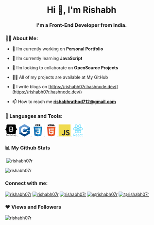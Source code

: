 <h1 align="center">Hi 👋, I'm Rishabh</h1>
<h3 align="center">I'm a Front-End Developer from India.</h3>

<h3 align="left"> 🙋‍♂️ About Me: </h3>

- 🔭 I’m currently working on **Personal Portfolio**

- 🌱 I’m currently learning **JavaScript**

- 👯 I’m looking to collaborate on **OpenSource Projects**

- 👨‍💻 All of my projects are available at My GitHub

- 📝 I write blogs on [https://rishabh07r.hashnode.dev/](https://rishabh07r.hashnode.dev/)

- 📫 How to reach me **rishabhrathod712@gmail.com**

<h3 align="left"> 🚀 Languages and Tools:</h3>

<p align="left"> <a href="https://getbootstrap.com" target="_blank" rel="noreferrer"> <img src="https://raw.githubusercontent.com/devicons/devicon/master/icons/bootstrap/bootstrap-plain-wordmark.svg" alt="bootstrap" width="40" height="40"/> </a> <a href="https://www.w3schools.com/cpp/" target="_blank" rel="noreferrer"> <img src="https://raw.githubusercontent.com/devicons/devicon/master/icons/cplusplus/cplusplus-original.svg" alt="cplusplus" width="40" height="40"/> </a> <a href="https://www.w3schools.com/css/" target="_blank" rel="noreferrer"> <img src="https://raw.githubusercontent.com/devicons/devicon/master/icons/css3/css3-original-wordmark.svg" alt="css3" width="40" height="40"/> </a> <a href="https://www.w3.org/html/" target="_blank" rel="noreferrer"> <img src="https://raw.githubusercontent.com/devicons/devicon/master/icons/html5/html5-original-wordmark.svg" alt="html5" width="40" height="40"/> </a> <a href="https://developer.mozilla.org/en-US/docs/Web/JavaScript" target="_blank" rel="noreferrer"> <img src="https://raw.githubusercontent.com/devicons/devicon/master/icons/javascript/javascript-original.svg" alt="javascript" width="40" height="40"/> </a> <a href="https://reactjs.org/" target="_blank" rel="noreferrer"> <img src="https://raw.githubusercontent.com/devicons/devicon/master/icons/react/react-original-wordmark.svg" alt="react" width="40" height="40"/> </a> </p>

<h3 align="left">📊 My Github Stats</h3>

<p>&nbsp;<img align="center" src="https://github-readme-stats.vercel.app/api?username=rishabh07r&show_icons=true&locale=en" alt="rishabh07r" /></p>

<p><img align="center" src="https://github-readme-streak-stats.herokuapp.com/?user=rishabh07r&" alt="rishabh07r" /></p>

<h3 align="left">Connect with me:</h3>

<p align="left">
<a href="https://dev.to/rishabh07r" target="blank"><img align="center" src="https://raw.githubusercontent.com/rahuldkjain/github-profile-readme-generator/master/src/images/icons/Social/devto.svg" alt="rishabh07r" height="30" width="40" /></a>
<a href="https://twitter.com/rishabh07r" target="blank"><img align="center" src="https://raw.githubusercontent.com/rahuldkjain/github-profile-readme-generator/master/src/images/icons/Social/twitter.svg" alt="rishabh07r" height="30" width="40" /></a>
<a href="https://linkedin.com/in/rishabh07r" target="blank"><img align="center" src="https://raw.githubusercontent.com/rahuldkjain/github-profile-readme-generator/master/src/images/icons/Social/linked-in-alt.svg" alt="rishabh07r" height="30" width="40" /></a>
<a href="https://hashnode.com/@rishabh07r" target="blank"><img align="center" src="https://raw.githubusercontent.com/rahuldkjain/github-profile-readme-generator/master/src/images/icons/Social/hashnode.svg" alt="@rishabh07r" height="30" width="40" /></a>
<a href="https://medium.com/@rishabh07r" target="blank"><img align="center" src="https://raw.githubusercontent.com/rahuldkjain/github-profile-readme-generator/master/src/images/icons/Social/medium.svg" alt="@rishabh07r" height="30" width="40" /></a>
</p>

<h3 align="left">❤ Views and Followers </h3>
<p align="left"> <img src="https://komarev.com/ghpvc/?username=rishabh07r&label=Profile%20views&color=0e75b6&style=flat" alt="rishabh07r" /> </p>
